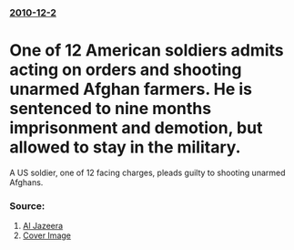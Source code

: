 ### [2010-12-2](/news/2010/12/2/index.md)

# One of 12 American soldiers admits acting on orders and shooting unarmed Afghan farmers. He is sentenced to nine months imprisonment and demotion, but allowed to stay in the military. 

A US soldier, one of 12 facing charges, pleads guilty to shooting unarmed Afghans.


### Source:

1. [Al Jazeera](http://english.aljazeera.net/news/americas/2010/12/201012253539228197.html)
1. [Cover Image](http://www.aljazeera.com/mritems/Images/2010/11/27/2010112712542955876_20.jpg)
